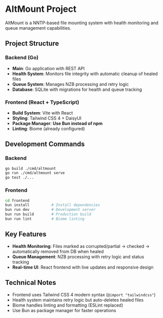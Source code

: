 # AltMount Project

AltMount is a NNTP-based file mounting system with health monitoring and queue management capabilities.

## Project Structure

### Backend (Go)
- **Main**: Go application with REST API
- **Health System**: Monitors file integrity with automatic cleanup of healed files
- **Queue System**: Manages NZB processing and retry logic
- **Database**: SQLite with migrations for health and queue tracking

### Frontend (React + TypeScript)
- **Build System**: Vite with React
- **Styling**: Tailwind CSS 4 + DaisyUI
- **Package Manager**: **Use Bun instead of npm**
- **Linting**: Biome (already configured)

## Development Commands

### Backend
```bash
go build ./cmd/altmount
go run ./cmd/altmount serve
go test ./...
```

### Frontend  
```bash
cd frontend
bun install          # Install dependencies
bun run dev          # Development server
bun run build        # Production build
bun run lint         # Biome linting
```

## Key Features
- **Health Monitoring**: Files marked as corrupted/partial → checked → automatically removed from DB when healed
- **Queue Management**: NZB processing with retry logic and status tracking
- **Real-time UI**: React frontend with live updates and responsive design

## Technical Notes
- Frontend uses Tailwind CSS 4 modern syntax (`@import "tailwindcss"`)
- Health system maintains retry logic but auto-deletes healed files
- Biome handles linting and formatting (ESLint replaced)
- Use Bun as package manager for faster operations